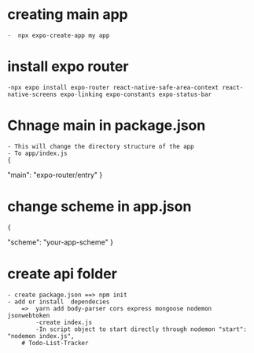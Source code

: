 # creating main app
    -  npx expo-create-app my app

# install expo router
    -npx expo install expo-router react-native-safe-area-context react-native-screens expo-linking expo-constants expo-status-bar

# Chnage main in package.json
    - This will change the directory structure of the app 
    - To app/index.js
    {
  "main": "expo-router/entry"
    }

# change scheme in app.json
    {
  "scheme": "your-app-scheme"
    }

# create api folder
    - create package.json ==> npm init
    - add or install  dependecies 
        =>  yarn add body-parser cors express mongoose nodemon jsonwebtoken
            -create index.js
            -In script object to start directly through nodemon "start": "nodemon index.js",
        #   T o d o - L i s t - T r a c k e r  
 